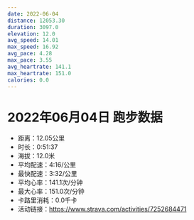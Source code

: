 ```yaml
---
date: 2022-06-04
distance: 12053.30
duration: 3097.0
elevation: 12.0
avg_speed: 14.01
max_speed: 16.92
avg_pace: 4.28
max_pace: 3.55
avg_heartrate: 141.1
max_heartrate: 151.0
calories: 0.0
---
```


# 2022年06月04日 跑步数据

- 距离：12.05公里
- 时长：0:51:37
- 海拔：12.0米
- 平均配速：4:16/公里
- 最快配速：3:32/公里
- 平均心率：141.1次/分钟
- 最大心率：151.0次/分钟
- 卡路里消耗：0.0千卡
- 活动链接：https://www.strava.com/activities/7252684471

